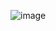 ![image](https://github.com/ArnavAnand10/flipkart_clone/assets/97800361/221cf108-9001-4c28-8129-47161fd2e5fe)
